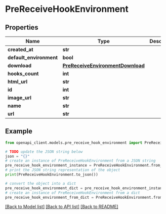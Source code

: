 # PreReceiveHookEnvironment


## Properties

Name | Type | Description | Notes
------------ | ------------- | ------------- | -------------
**created_at** | **str** |  | [optional] 
**default_environment** | **bool** |  | [optional] 
**download** | [**PreReceiveEnvironmentDownload**](PreReceiveEnvironmentDownload.md) |  | [optional] 
**hooks_count** | **int** |  | [optional] 
**html_url** | **str** |  | [optional] 
**id** | **int** |  | [optional] 
**image_url** | **str** |  | [optional] 
**name** | **str** |  | [optional] 
**url** | **str** |  | [optional] 

## Example

```python
from openapi_client.models.pre_receive_hook_environment import PreReceiveHookEnvironment

# TODO update the JSON string below
json = "{}"
# create an instance of PreReceiveHookEnvironment from a JSON string
pre_receive_hook_environment_instance = PreReceiveHookEnvironment.from_json(json)
# print the JSON string representation of the object
print(PreReceiveHookEnvironment.to_json())

# convert the object into a dict
pre_receive_hook_environment_dict = pre_receive_hook_environment_instance.to_dict()
# create an instance of PreReceiveHookEnvironment from a dict
pre_receive_hook_environment_from_dict = PreReceiveHookEnvironment.from_dict(pre_receive_hook_environment_dict)
```
[[Back to Model list]](../README.md#documentation-for-models) [[Back to API list]](../README.md#documentation-for-api-endpoints) [[Back to README]](../README.md)


